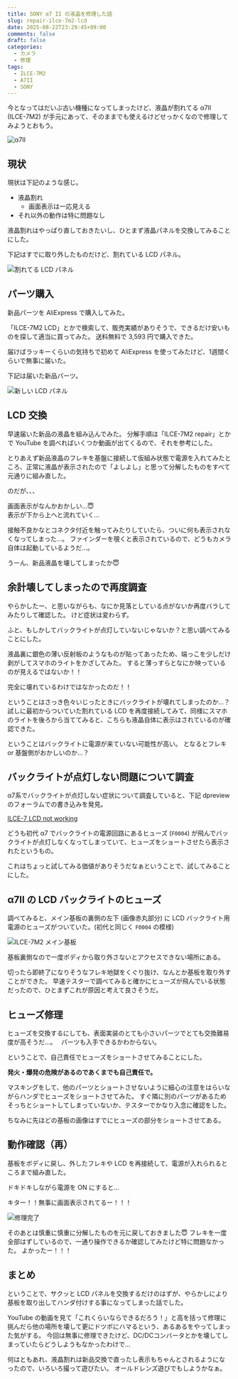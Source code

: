 ```yaml
---
title: SONY α7 II の液晶を修理した話
slug: repair-ilce-7m2-lcd
date: 2025-08-22T23:29:45+09:00
comments: false
draft: false
categories:
  - カメラ
  - 修理	
tags:
  - ILCE-7M2
  - A7II
  - SONY
---
```


今となってはだいぶ古い機種になってしまったけど、液晶が割れてる α7II (ILCE-7M2) が手元にあって、そのままでも使えるけどせっかくなので修理してみようとおもう。

![α7II](/p/repair-ilce-7m2-lcd/ilce_7m2.jpg)

## 現状

現状は下記のような感じ。

* 液晶割れ
  * 画面表示は一応見える
* それ以外の動作は特に問題なし

液晶割れはやっぱり直しておきたいし、ひとまず液晶パネルを交換してみることにした。

下記はすでに取り外したものだけど、割れている LCD パネル。

![割れてる LCD パネル](/p/repair-ilce-7m2-lcd/broken_lcd.jpg)

## パーツ購入

新品パーツを AliExpress で購入してみた。

「ILCE-7M2 LCD」とかで検索して、販売実績がありそうで、できるだけ安いものを探して適当に買ってみた。
送料無料で 3,593 円で購入できた。

届けばラッキーくらいの気持ちで初めて AliExpress を使ってみたけど、1週間くらいで無事に届いた。

下記は届いた新品パーツ。

![新しい LCD パネル](/p/repair-ilce-7m2-lcd/new_lcd.jpg)

## LCD 交換

早速届いた新品の液晶を組み込んでみた。
分解手順は「ILCE-7M2 repair」とかで YouTube を調べればいくつか動画が出てくるので、それを参考にした。

とりあえず新品液晶のフレキを基盤に接続して仮組み状態で電源を入れてみたところ、正常に液晶が表示されたので「よしよし」と思って分解したものをすべて元通りに組み直した。

のだが、、、

画面表示がなんかおかしい...😇  
表示が下から上へと流れていく...

接触不良かなとコネクタ付近を触ってみたりしていたら、ついに何も表示されなくなってしまった…。
ファインダーを覗くと表示されているので、どうもカメラ自体は起動しているようだ…。

うーん、新品液晶を壊してしまったか😇 

## 余計壊してしまったので再度調査

やらかしたー、と思いながらも、なにか見落としている点がないか再度バラしてみたりして確認した。
けど症状は変わらず。

ふと、もしかしてバックライトが点灯していないじゃないか？と思い調べてみることにした。

液晶裏に銀色の薄い反射板のようなものが貼ってあったため、端っこを少しだけ剥がしてスマホのライトをかざしてみた。
すると薄っすらとなにか映っているのが見えるではないか！！

完全に壊れているわけではなかったのだ！！

ということはさっき色々いじったときにバックライトが壊れてしまったのか…？
試しに最初からついていた割れている LCD を再度接続してみて、同様にスマホのライトを後ろから当ててみると、こちらも液晶自体に表示はされているのが確認できた。

ということはバックライトに電源が来ていない可能性が高い。
となるとフレキ or 基盤側がおかしいのか…？

## バックライトが点灯しない問題について調査

α7系でバックライトが点灯しない症状について調査していると、下記 dpreview のフォーラムでの書き込みを発見。

[ILCE-7 LCD not working](https://www.dpreview.com/forums/thread/4616698)

どうも初代 α7 でバックライトの電源回路にあるヒューズ (`F0004`) が飛んでバックライトが点灯しなくなってしまっていて、ヒューズをショートさせたら表示されたというもの。

これはちょっと試してみる価値がありそうだなぁということで、試してみることにした。

## α7II の LCD バックライトのヒューズ

調べてみると、メイン基板の裏側の左下 (画像赤丸部分) に LCD バックライト用電源のヒューズがついていた。(初代と同じく `F0004` の模様)

![ILCE-7M2 メイン基板](/p/repair-ilce-7m2-lcd/ilce_7m2_main_circuit_board.jpg)

基板裏側なので一度ボディから取り外さないとアクセスできない場所にある。

切ったら即終了になりそうなフレキ地獄をくぐり抜け、なんとか基板を取り外すことができた。
早速テスターで調べてみると確かにヒューズが飛んでいる状態だったので、ひとまずこれが原因と考えて良さそうだ。

## ヒューズ修理

ヒューズを交換するにしても、表面実装のとても小さいパーツでとても交換難易度が高そうだ…。　
パーツも入手できるかわからない。

ということで、自己責任でヒューズをショートさせてみることにした。

**発火・爆発の危険があるのであくまでも自己責任で。**

マスキングをして、他のパーツとショートさせないように細心の注意をはらいながらハンダでヒューズをショートさせてみた。
すぐ隣に別のパーツがあるためそっちとショートしてしまっていないか、テスターでかなり入念に確認をした。

ちなみに先ほどの基板の画像はすでにヒューズの部分をショートさせてある。

## 動作確認（再）

基板をボディに戻し、外したフレキや LCD を再接続して、電源が入れられるところまで組み直した。

ドキドキしながら電源を ON にすると...

キター！！無事に画面表示されてるー！！！

![修理完了](/p/repair-ilce-7m2-lcd/after_repair.jpg)

そのあとは慎重に慎重に分解したものを元に戻しておきました😇
フレキを一度全部はずしているので、一通り操作できるか確認してみたけど特に問題なかった。
よかったー！！！

## まとめ

ということで、サクッと LCD パネルを交換するだけのはずが、やらかしにより基板を取り出してハンダ付けする事になってしまった話でした。

YouTube の動画を見て「これくらいならできるだろう！」と高を括って修理に挑んだら他の場所を壊して更にドツボにハマるという、あるあるをやってしまった気がする。
今回は無事に修理できたけど、DC/DCコンバータとかを壊してしまっていたらどうしようもなかったわけで...

何はともあれ、液晶割れは新品交換で直ったし表示もちゃんとされるようになったので、いろいろ撮って遊びたい。
オールドレンズ遊びでもしようかなぁ。

